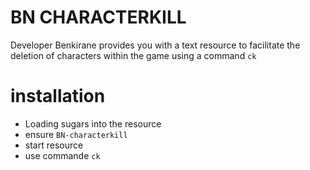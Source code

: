 # BN CHARACTERKILL 
Developer Benkirane provides you with a text resource to facilitate the deletion of characters within the game using a command ```ck```
# installation 
- Loading sugars into the resource
- ensure ```BN-characterkill```
- start resource
- use commande ```ck```
